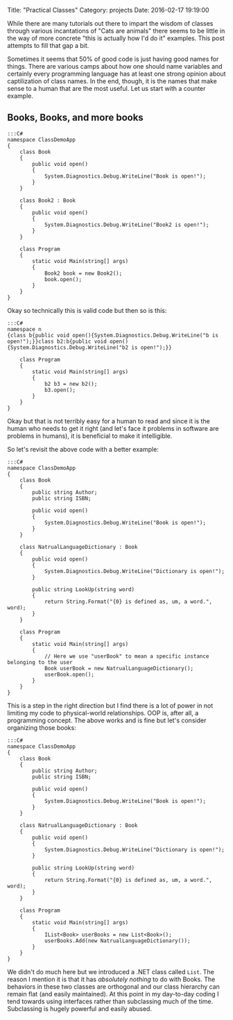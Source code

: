Title: "Practical Classes"
Category: projects
Date: 2016-02-17 19:19:00

While there are many tutorials out there to impart the wisdom of classes through various incantations of "Cats are animals" there seems to be little in the way of more concrete "this is actually how I'd do it" examples.  This post attempts to fill that gap a bit.

Sometimes it seems that 50% of good code is just having good names for things.  There are various camps about how one should name variables and certainly every programming language has at least one strong opinion about captilization of class names.  In the end, though, it is the names that make sense to a human that are the most useful.  Let us start with a counter example.

## Books, Books, and more books

    :::C#
    namespace ClassDemoApp
    {
        class Book
        {
            public void open()
            {
                System.Diagnostics.Debug.WriteLine("Book is open!");
            }
        }

        class Book2 : Book
        {
            public void open()
            {
                System.Diagnostics.Debug.WriteLine("Book2 is open!");
            }
        }

        class Program
        {
            static void Main(string[] args)
            {
                Book2 book = new Book2();
                book.open();
            }
        }
    }

Okay so technically this is valid code but then so is this:

    :::C#
    namespace n
    {class b{public void open(){System.Diagnostics.Debug.WriteLine("b is open!");}}class b2:b{public void open(){System.Diagnostics.Debug.WriteLine("b2 is open!");}}

        class Program
        {
            static void Main(string[] args)
            {
                b2 b3 = new b2();
                b3.open();
            }
        }
    }

Okay but that is not terribly easy for a human to read and since it is the human who needs to get it right (and let's face it problems in software are problems in humans), it is beneficial to make it intelligible.

So let's revisit the above code with a better example:

    :::C#
    namespace ClassDemoApp
    {
        class Book
        {
            public string Author;
            public string ISBN;

            public void open()
            {
                System.Diagnostics.Debug.WriteLine("Book is open!");
            }
        }

        class NatrualLanguageDictionary : Book
        {
            public void open()
            {
                System.Diagnostics.Debug.WriteLine("Dictionary is open!");
            }

            public string LookUp(string word)
            {
                return String.Format("{0} is defined as, um, a word.", word);
            }
        }

        class Program
        {
            static void Main(string[] args)
            {
                // Here we use "userBook" to mean a specific instance belonging to the user
                Book userBook = new NatrualLanguageDictionary();
                userBook.open();
            }
        }
    }

This is a step in the right direction but I find there is a lot of power in not limiting my code to physical-world relationships.  OOP is, after all, a programming concept.  The above works and is fine but let's consider organizing those books:

    :::C#
    namespace ClassDemoApp
    {
        class Book
        {
            public string Author;
            public string ISBN;

            public void open()
            {
                System.Diagnostics.Debug.WriteLine("Book is open!");
            }
        }

        class NatrualLanguageDictionary : Book
        {
            public void open()
            {
                System.Diagnostics.Debug.WriteLine("Dictionary is open!");
            }

            public string LookUp(string word)
            {
                return String.Format("{0} is defined as, um, a word.", word);
            }
        }

        class Program
        {
            static void Main(string[] args)
            {
                IList<Book> userBooks = new List<Book>();
                userBooks.Add(new NatrualLanguageDictionary());
            }
        }
    }

We didn't do much here but we introduced a .NET class called `List`.  The reason I mention it is that it has *absolutely nothing* to do with Books.  The behaviors in these two classes are orthogonal and our class hierarchy can remain flat (and easily maintained).  At this point in my day-to-day coding I tend towards using interfaces rather than subclassing much of the time.  Subclassing is hugely powerful and easily abused.
